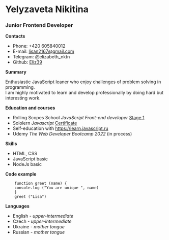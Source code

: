 # Yelyzaveta Nikitina

### Junior Frontend Developer

**Contacts**

- Phone: +420 605840012
- E-mail: <lisan2167@gmail.com>
- Telegram: @elizabeth_nktn
- Github: [Eliz39](https://github.com/Eliz39)

**Summary**

Enthusiastic JavaScript leaner who enjoy challenges of problem solving in programming. <br> I am highly motivated to learn and develop professionally by doing hard but interesting work.

**Education and courses**

- Rolling Scopes School *JavaScript Front-end developer* [Stage 1](https://rs.school/js/)
- Sololern *Javascript* [Certificate](./cert.png)
- Self-education with <https://learn.javascript.ru>
- Udemy *The Web Developer Bootcamp 2022* (in process)

**Skills**

- HTML, CSS
- JavaScript basic
- NodeJs basic

**Code example**

```
    function greet (name) {
    console.log ("You are unique ", name)
    }
    greet ("Lisa")
```

**Languages**

- English - *upper-intermediate*
- Czech - *upper-intermediate*
- Ukraine - *mother tongue*
- Russian - *mother tongue*
